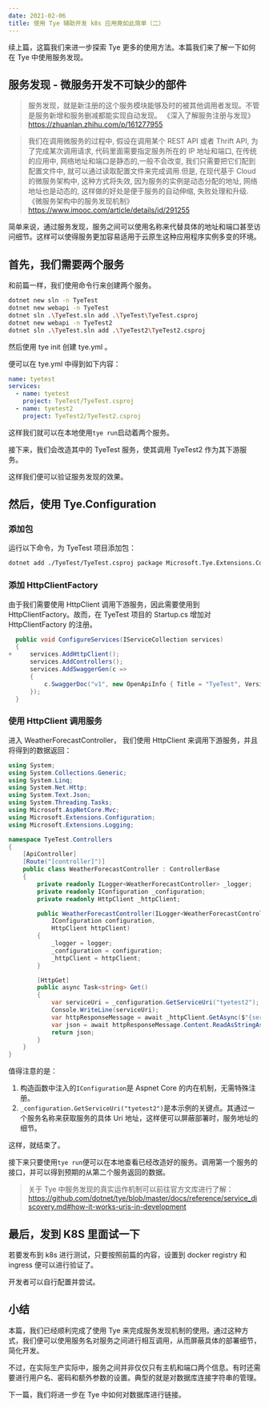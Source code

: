```yaml
---
date: 2021-02-06
title: 使用 Tye 辅助开发 k8s 应用竟如此简单（二）
---
```


续上篇，这篇我们来进一步探索 Tye 更多的使用方法。本篇我们来了解一下如何在 Tye 中使用服务发现。

<!-- more -->

<!-- md Header-Newbe-Claptrap.md -->

## 服务发现 - 微服务开发不可缺少的部件

> 服务发现，就是新注册的这个服务模块能够及时的被其他调用者发现。不管是服务新增和服务删减都能实现自动发现。
> 《深入了解服务注册与发现》 <https://zhuanlan.zhihu.com/p/161277955>

> 我们在调用微服务的过程中, 假设在调用某个 REST API 或者 Thrift API, 为了完成某次调用请求, 代码里面需要指定服务所在的 IP 地址和端口, 在传统的应用中, 网络地址和端口是静态的,一般不会改变, 我们只需要把它们配到配置文件中, 就可以通过读取配置文件来完成调用.但是, 在现代基于 Cloud 的微服务架构中, 这种方式将失效, 因为服务的实例是动态分配的地址, 网络地址也是动态的, 这样做的好处是便于服务的自动伸缩, 失败处理和升级.
> 《微服务架构中的服务发现机制》 <https://www.imooc.com/article/details/id/291255>

简单来说，通过服务发现，服务之间可以使用名称来代替具体的地址和端口甚至访问细节。这样可以使得服务更加容易适用于云原生这种应用程序实例多变的环境。

## 首先，我们需要两个服务

和前篇一样，我们使用命令行来创建两个服务。

```bash
dotnet new sln -n TyeTest
dotnet new webapi -n TyeTest
dotnet sln .\TyeTest.sln add .\TyeTest\TyeTest.csproj
dotnet new webapi -n TyeTest2
dotnet sln .\TyeTest.sln add .\TyeTest2\TyeTest2.csproj
```

然后使用 tye init 创建 tye.yml 。

便可以在 tye.yml 中得到如下内容：

```yml
name: tyetest
services:
  - name: tyetest
    project: TyeTest/TyeTest.csproj
  - name: tyetest2
    project: TyeTest2/TyeTest2.csproj
```

这样我们就可以在本地使用`tye run`启动着两个服务。

接下来，我们会改造其中的 TyeTest 服务，使其调用 TyeTest2 作为其下游服务。

这样我们便可以验证服务发现的效果。

## 然后，使用 Tye.Configuration

### 添加包

运行以下命令，为 TyeTest 项目添加包：

```bash
dotnet add ./TyeTest/TyeTest.csproj package Microsoft.Tye.Extensions.Configuration --version 0.6.0-alpha.21070.5
```

### 添加 HttpClientFactory

由于我们需要使用 HttpClient 调用下游服务，因此需要使用到 HttpClientFactory。故而，在 TyeTest 项目的 Startup.cs 增加对 HttpClientFactory 的注册。

```csharp
  public void ConfigureServices(IServiceCollection services)
  {
+     services.AddHttpClient();
      services.AddControllers();
      services.AddSwaggerGen(c =>
      {
          c.SwaggerDoc("v1", new OpenApiInfo { Title = "TyeTest", Version = "v1" });
      });
  }
```

### 使用 HttpClient 调用服务

进入 WeatherForecastController， 我们使用 HttpClient 来调用下游服务，并且将得到的数据返回：

```cs
using System;
using System.Collections.Generic;
using System.Linq;
using System.Net.Http;
using System.Text.Json;
using System.Threading.Tasks;
using Microsoft.AspNetCore.Mvc;
using Microsoft.Extensions.Configuration;
using Microsoft.Extensions.Logging;

namespace TyeTest.Controllers
{
    [ApiController]
    [Route("[controller]")]
    public class WeatherForecastController : ControllerBase
    {
        private readonly ILogger<WeatherForecastController> _logger;
        private readonly IConfiguration _configuration;
        private readonly HttpClient _httpClient;

        public WeatherForecastController(ILogger<WeatherForecastController> logger,
            IConfiguration configuration,
            HttpClient httpClient)
        {
            _logger = logger;
            _configuration = configuration;
            _httpClient = httpClient;
        }

        [HttpGet]
        public async Task<string> Get()
        {
            var serviceUri = _configuration.GetServiceUri("tyetest2");
            Console.WriteLine(serviceUri);
            var httpResponseMessage = await _httpClient.GetAsync($"{serviceUri}WeatherForecast");
            var json = await httpResponseMessage.Content.ReadAsStringAsync();
            return json;
        }
    }
}
```

值得注意的是：

1. 构造函数中注入的`IConfiguration`是 Aspnet Core 的内在机制，无需特殊注册。
2. `_configuration.GetServiceUri("tyetest2")`是本示例的关键点。其通过一个服务名称来获取服务的具体 Uri 地址，这样便可以屏蔽部署时，服务地址的细节。

这样，就结束了。

接下来只要使用`tye run`便可以在本地查看已经改造好的服务。调用第一个服务的接口，并可以得到预期的从第二个服务返回的数据。

> 关于 Tye 中服务发现的真实运作机制可以前往官方文库进行了解：
> <https://github.com/dotnet/tye/blob/master/docs/reference/service_discovery.md#how-it-works-uris-in-development>

## 最后，发到 K8S 里面试一下

若要发布到 k8s 进行测试，只要按照前篇的内容，设置到 docker registry 和 ingress 便可以进行验证了。

开发者可以自行配置并尝试。

## 小结

本篇，我们已经顺利完成了使用 Tye 来完成服务发现机制的使用。通过这种方式，我们便可以使用服务名对服务之间进行相互调用，从而屏蔽具体的部署细节，简化开发。

不过，在实际生产实际中，服务之间并非仅仅只有主机和端口两个信息。有时还需要进行用户名、密码和额外参数的设置。典型的就是对数据库连接字符串的管理。

下一篇，我们将进一步在 Tye 中如何对数据库进行链接。

<!-- md Footer-Newbe-Claptrap.md -->
